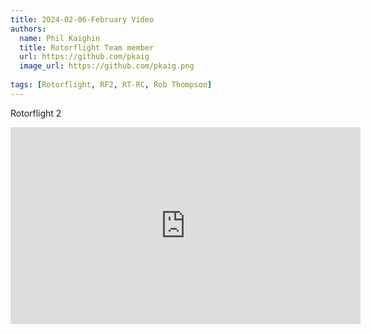 ```yaml
---
title: 2024-02-06-February Video
authors:
  name: Phil Kaighin
  title: Rotorflight Team member
  url: https://github.com/pkaig
  image_url: https://github.com/pkaig.png
  
tags: [Rotorflight, RF2, RT-RC, Rob Thompson]
---
```


Rotorflight 2 

<iframe width="560" height="315" src="https://www.youtube.com/embed/O5E9HQ5rqU8?si=4cwj7BI901dIVRnW" title="YouTube video player" frameborder="0" allow="accelerometer; autoplay; clipboard-write; encrypted-media; gyroscope; picture-in-picture; web-share" allowfullscreen></iframe>